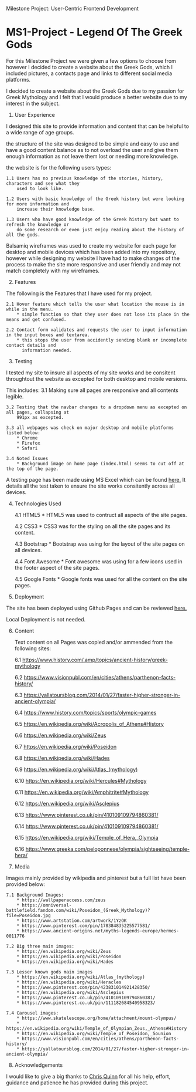 Milestone Project: User-Centric Frontend Development 

# MS1-Project - Legend Of The Greek Gods

For this Milestone Project we were given a few options to choose from however I decided to create a website 
about the Greek Gods, which I included pictures, a contacts page and links to different social media platforms.

I decided to create a website about the Greek Gods due to my passion for Greek Mythology and I felt that I would
produce a better website due to my interest in the subject.

1. User Experience

I designed this site to provide information and content that can be helpful to a wide range of age groups.

the structure of the site was designed to be simple and easy to use and have a good content balance as to not
overload the user and give them enough information as not leave them lost or needing more knowledge.

the website is for the following users types:
    
    1.1 Users has no previous knowledge of the stories, history, characters and see what they 
        used to look like.

    1.2 Users with basic knowledge of the Greek history but were looking for more information and
        increase their knowledge base.

    1.3 Users who have good knowledge of the Greek history but want to refresh the knowledge or 
        do some research or even just enjoy reading about the history of all the gods.

Balsamiq wireframes was used to create my website for each page for desktop and mobile devices which has been 
added into my repository, however while designing my website I have had to make changes of the process to make the 
site more responsive and user friendly and may not match completely with my wireframes.

2. Features

The following is the Features that I have used for my project.

    2.1 Hover feature which tells the user what location the mouse is in while in the menu.
        * simple function so that they user does not lose its place in the means and get confused.

    2.2 Contact form validates and requests the user to input information in the input boxes and textarea.
        * this stops the user from accidently sending blank or incomplete contact details and 
          information needed.    

3. Testing

I tested my site to insure all aspects of my site works and be consitent throughtout the website as excepted 
for both desktop and mobile versions.

This includes:
    3.1 Making sure all pages are responsive and all contents legible.
    
    3.2 Testing that the navbar changes to a dropdown menu as excepted on all pages, collapsing at 
        991px as excepted.
    
    3.3 all webpages was check on major desktop and mobile platforms listed below:
        * Chrome
        * Firefox
        * Safari

    3.4 Noted Issues
        * Background image on home page (index.html) seems to cut off at the top of the page.

A testing page has been made using MS Excel which can be found <a href="Test Page (MS1 Project).xlsx">here.</a> 
It details all the test taken to ensure the site works consitently across all devices.

4. Technologies Used

    4.1 HTML5
        * HTML5 was used to contruct all aspects of the site pages.
    
    4.2 CSS3 
        * CSS3 was for the styling on all the site pages and its content.

    4.3 Bootstrap 
        * Bootstrap was using for the layout of the site pages on all devices.

    4.4 Font Awesome
        * Font awesome was using for a few icons used in the footer aspect of the site pages.

    4.5 Google Fonts
        * Google fonts was used for all the content on the site pages.

5. Deployment

The site has been deployed using Github Pages and can be reviewed <a href="https://manni8436.github.io/MS1-Project/">here.</a>

Local Deployment is not needed.

6. Content

    Text content on all Pages was copied and/or ammended from the following sites:
    
    6.1  https://www.history.com/.amp/topics/ancient-history/greek-mythology
    
    6.2  https://www.visionpubl.com/en/cities/athens/parthenon-facts-history/
    
    6.3  https://yallatoursblog.com/2014/01/27/faster-higher-stronger-in-ancient-olympia/
    
    6.4  https://www.history.com/topics/sports/olympic-games
    
    6.5  https://en.wikipedia.org/wiki/Acropolis_of_Athens#History
    
    6.6  https://en.wikipedia.org/wiki/Zeus
    
    6.7  https://en.wikipedia.org/wiki/Poseidon 
    
    6.8  https://en.wikipedia.org/wiki/Hades
    
    6.9  https://en.wikipedia.org/wiki/Atlas_(mythology)
    
    6.10 https://en.wikipedia.org/wiki/Hercules#Mythology
    
    6.11 https://en.wikipedia.org/wiki/Amphitrite#Mythology
    
    6.12 https://en.wikipedia.org/wiki/Asclepius
    
    6.13 https://www.pinterest.co.uk/pin/410109109794860381/
    
    6.14 https://www.pinterest.co.uk/pin/410109109794860381/
    
    6.15 https://en.wikipedia.org/wiki/Temple_of_Hera,_Olympia
    
    6.16 https://www.greeka.com/peloponnese/olympia/sightseeing/temple-hera/

7. Media

Images mainly provided by wikipedia and pinterest but a full list have been provided below:

    7.1 Background Images:
        * https://wallpaperaccess.com/zeus 
        * https://omniversal-battlefield.fandom.com/wiki/Poseidon_(Greek_Mythology)?file=Poseidon.jpg
        * https://www.artstation.com/artwork/1YzOK 
        * https://www.pinterest.com/pin/178384835225577581/ 
        * https://www.ancient-origins.net/myths-legends-europe/hermes-0011776 

    7.2 Big three main images:
        * https://en.wikipedia.org/wiki/Zeus 
        * https://en.wikipedia.org/wiki/Poseidon 
        * https://en.wikipedia.org/wiki/Hades 
    
    7.3 Lesser known gods main images
        * https://en.wikipedia.org/wiki/Atlas_(mythology) 
        * https://en.wikipedia.org/wiki/Heracles 
        * https://www.pinterest.com/pin/423831014921428350/ 
        * https://en.wikipedia.org/wiki/Asclepius 
        * https://www.pinterest.co.uk/pin/410109109794860381/ 
        * https://www.pinterest.co.uk/pin/111182684540958323/ 

    7.4 Carousel images:
        * https://www.skatelescope.org/home/attachment/mount-olympus/ 
        * https://en.wikipedia.org/wiki/Temple_of_Olympian_Zeus,_Athens#History 
        * https://en.wikipedia.org/wiki/Temple_of_Poseidon,_Sounion 
        * https://www.visionpubl.com/en/cities/athens/parthenon-facts-history/ 
        * https://yallatoursblog.com/2014/01/27/faster-higher-stronger-in-ancient-olympia/ 
        
8. Acknowledgements

I would like to give a big thanks to <a href="https://github.com/10xOXR">Chris Quinn</a> for all his help, effort, guidance
and patience he has provided during this project.